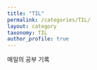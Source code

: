 ```yaml
---
title: "TIL"
permalink: /categories/TIL/
layout: category
taxonomy: TIL
author_profile: true
---
```


매일의 공부 기록
